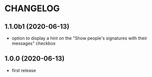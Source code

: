 CHANGELOG
=========

1.1.0b1 (2020-06-13)
--------------------

* option to display a hint on the "Show people's signatures with their messages" checkbox

1.0.0 (2020-06-13)
------------------

* first release
